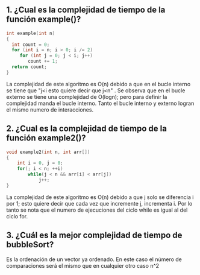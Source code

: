## 1. ¿Cual es la complejidad de tiempo de la función example()?

```c++
int example(int n)
{
  int count = 0;
  for (int i = n; i > 0; i /= 2)
     for (int j = 0; j < i; j++)
        count += 1;
  return count;
}
```
La complejidad de este algoritmo es O(n) debido a que en el bucle interno se tiene que "j<i esto quiere decir que j<n" . Se observa que en el bucle externo se tiene una complejidad de O(logn); pero para definir la complejidad manda el bucle interno. Tanto el bucle interno y externo logran el mismo numero de interacciones.

## 2. ¿Cual es la complejidad de tiempo de la función example2()?

```c++
void example2(int n, int arr[])
{
    int i = 0, j = 0;
    for(; i < n; ++i)
        while(j < n && arr[i] < arr[j])
            j++;
}
```
La complejidad de este algoritmo es O(n) debido a que j solo se diferencia i por 1; esto quiere decir que cada vez que incremente j, incrementa i. Por lo tanto se nota que el numero de ejecuciones del ciclo while es igual al del ciclo for.

## 3. ¿Cuál es la mejor complejidad de tiempo de bubbleSort?

Es la ordenación de un vector ya ordenado. En este caso el número de comparaciones será el mismo que en cualquier otro caso n^2

